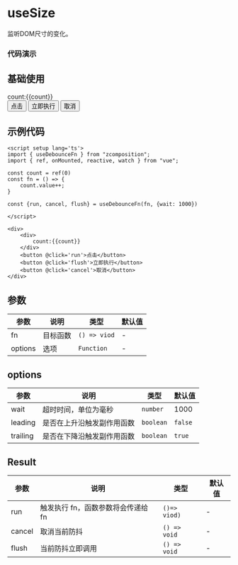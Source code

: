 # useSize

监听DOM尺寸的变化。

### 代码演示

## 基础使用

<script setup lang='ts'>
import { useDebounceFn } from "zcomposition";
import { ref, onMounted, reactive, watch } from "vue";

const count = ref(0)
const fn = () => {
    count.value++;
}

const {run, cancel, flush} = useDebounceFn(fn, {wait: 1000,})

</script>

<div>
    <div>
        count:{{count}}
    </div>
    <button @click='run'>点击</button>
    <button @click='flush'>立即执行</button>
    <button @click='cancel'>取消</button>
</div>

## 示例代码

```vue
<script setup lang='ts'>
import { useDebounceFn } from "zcomposition";
import { ref, onMounted, reactive, watch } from "vue";

const count = ref(0)
const fn = () => {
    count.value++;
}

const {run, cancel, flush} = useDebounceFn(fn, {wait: 1000})

</script>

<div>
    <div>
        count:{{count}}
    </div>
    <button @click='run'>点击</button>
    <button @click='flush'>立即执行</button>
    <button @click='cancel'>取消</button>
</div>
```

## 参数

| 参数      | 说明                      | 类型                   | 默认值 |
| -------   | ------------------------- | ---------------------- | ------ |
| fn     | 目标函数           | `() => viod` | -                |
| options     | 选项             | `Function` | -                |

## options

| 参数      | 说明                      | 类型                   | 默认值 |
| -------   | ------------------------- | ---------------------- | ------ |
| wait    | 超时时间，单位为毫秒            | `number` | 1000     |
| leading    | 是否在上升沿触发副作用函数         | `boolean` | `false`     |
| trailing    | 是否在下降沿触发副作用函数        | `boolean` | `true`    |

## Result

| 参数      | 说明                      | 类型                   | 默认值 |
| -------   | ------------------------- | ---------------------- | ------ |
| run    | 触发执行 fn，函数参数将会传递给 fn     | `()=> viod)` | -    |
| cancel    | 取消当前防抖         | `() => void` | -     |
| flush    | 当前防抖立即调用        | `() => void` | -   |




